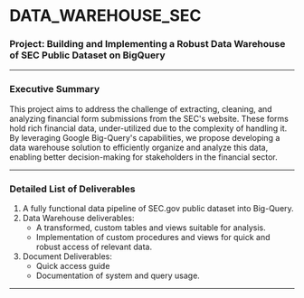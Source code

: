 # DATA_WAREHOUSE_SEC

### **Project:** Building and Implementing a Robust Data Warehouse of SEC Public Dataset on BigQuery
---
### **Executive Summary**
This project aims to address the challenge of extracting, cleaning, and analyzing financial form submissions from the SEC's website. These forms hold rich financial data, under-utilized due to the complexity of handling it. By leveraging Google Big-Query's capabilities, we propose developing a data warehouse solution to efficiently organize and analyze this data, enabling better decision-making for stakeholders in the financial sector.

---

### **Detailed List of Deliverables**	
1.	 A fully functional data pipeline of SEC.gov public dataset into Big-Query.
2.	Data Warehouse deliverables:
    -   A transformed, custom tables and views suitable for analysis.
    -   Implementation of custom procedures and views for quick and robust access of relevant data.
3.	Document Deliverables:
    -   Quick access guide
    -   Documentation of system and query usage.

---